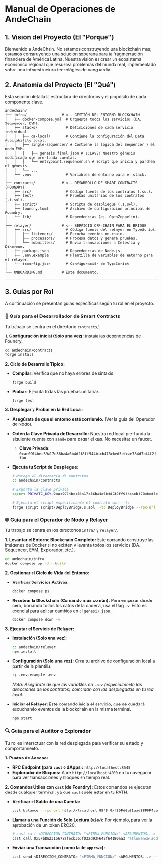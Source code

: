 # Manual de Operaciones de AndeChain

## 1. Visión del Proyecto (El "Porqué")

Bienvenido a AndeChain. No estamos construyendo una blockchain más; estamos construyendo una solución soberana para la fragmentación financiera de América Latina. Nuestra visión es crear un ecosistema económico regional que resuelva problemas del mundo real, implementado sobre una infraestructura tecnológica de vanguardia.

## 2. Anatomía del Proyecto (El "Qué")

Esta sección detalla la estructura de directorios y el propósito de cada componente clave.

```
andechain/
├── infra/                # <-- GESTIÓN DEL ENTORNO BLOCKCHAIN
│   ├── docker-compose.yml  # Orquesta todos los servicios (DA, Sequencer, EVM).
│   ├── stacks/             # Definiciones de cada servicio individual.
│   │   ├── da-local/       # Contiene la configuración del Data Availability local.
│   │   ├── single-sequencer/ # Contiene la lógica del Sequencer y el nodo EVM.
│   │   │   ├── genesis.final.json # ¡CLAVE! Nuestro génesis modificado que pre-funda cuentas.
│   │   │   └── entrypoint.sequencer.sh # Script que inicia y parchea el génesis.
│   │   └── ...
│   └── .env                # Variables de entorno para el stack.
│
├── contracts/            # <-- DESARROLLO DE SMART CONTRACTS (FOUNDRY)
│   ├── src/                # Código fuente de los contratos (.sol).
│   ├── test/               # Pruebas unitarias de los contratos (.t.sol).
│   ├── script/             # Scripts de despliegue (.s.sol).
│   ├── foundry.toml        # Archivo de configuración principal de Foundry.
│   └── lib/                # Dependencias (ej. OpenZeppelin).
│
├── relayer/              # <-- SERVICIO OFF-CHAIN PARA EL BRIDGE
│   ├── src/                # Código fuente del relayer en TypeScript.
│   │   ├── listeners/      # Escucha eventos on-chain.
│   │   ├── processors/     # Procesa datos y genera pruebas.
│   │   └── submitters/     # Envía transacciones a Celestia y Ethereum.
│   ├── package.json        # Dependencias de Node.js.
│   ├── .env.example        # Plantilla de variables de entorno para el relayer.
│   └── tsconfig.json       # Configuración de TypeScript.
│
└── ONBOARDING.md         # Este documento.
```

---

## 3. Guías por Rol

A continuación se presentan guías específicas según tu rol en el proyecto.

### 📜 Guía para el Desarrollador de Smart Contracts

Tu trabajo se centra en el directorio `contracts/`.

**1. Configuración Inicial (Solo una vez):**
Instala las dependencias de Foundry.
```bash
cd andechain/contracts
forge install
```

**2. Ciclo de Desarrollo Típico:**

*   **Compilar:** Verifica que no haya errores de sintaxis.
    ```bash
    forge build
    ```
*   **Probar:** Ejecuta todas las pruebas unitarias.
    ```bash
    forge test
    ```

**3. Desplegar y Probar en la Red Local:**

*   **Asegúrate de que el entorno esté corriendo.** (Ver la guía del Operador de Nodo).

*   **Obtén la Clave Privada de Desarrollo:** Nuestra red local pre-funda la siguiente cuenta con `aande` para pagar el gas. No necesitas un faucet.
    *   **Clave Privada:** `0xac0974bec39a17e36ba4a6b4d238ff944bacb478cbed5efcae784d7bf4f2ff80`

*   **Ejecuta tu Script de Despliegue:**
    ```bash
    # Navega al directorio de contratos
    cd andechain/contracts

    # Exporta la clave privada
    export PRIVATE_KEY=0xac0974bec39a17e36ba4a6b4d238ff944bacb478cbed5efcae784d7bf4f2ff80

    # Ejecuta el script especificando el contrato con --tc
    forge script script/DeployBridge.s.sol --tc DeployBridge --rpc-url local --broadcast
    ```

### 🌐 Guía para el Operador de Nodo y Relayer

Tu trabajo se centra en los directorios `infra/` y `relayer/`.

**1. Levantar el Entorno Blockchain Completo:**
Este comando construye las imágenes de Docker si no existen y levanta todos los servicios (DA, Sequencer, EVM, Explorador, etc.).
```bash
cd andechain/infra
docker compose up -d --build
```

**2. Gestionar el Ciclo de Vida del Entorno:**

*   **Verificar Servicios Activos:**
    ```bash
    docker compose ps
    ```
*   **Resetear la Blockchain (Comando más común):**
    Para empezar desde cero, borrando todos los datos de la cadena, usa el flag `-v`. Esto es esencial para aplicar cambios en el `genesis.json`.
    ```bash
    docker compose down -v
    ```

**3. Ejecutar el Servicio de Relayer:**

*   **Instalación (Solo una vez):**
    ```bash
    cd andechain/relayer
    npm install
    ```
*   **Configuración (Solo una vez):**
    Crea tu archivo de configuración local a partir de la plantilla.
    ```bash
    cp .env.example .env
    ```
    *Nota: Asegúrate de que las variables en `.env` (especialmente las direcciones de los contratos) coincidan con las desplegadas en tu red local.*

*   **Iniciar el Relayer:**
    Este comando inicia el servicio, que se quedará escuchando eventos de la blockchain en la misma terminal.
    ```bash
    npm start
    ```

### 🔍 Guía para el Auditor o Explorador

Tu rol es interactuar con la red desplegada para verificar su estado y comportamiento.

**1. Puntos de Acceso:**

*   **RPC Endpoint (para `cast` o dApps):** `http://localhost:8545`
*   **Explorador de Bloques:** Abre `http://localhost:4000` en tu navegador para ver transacciones y bloques en tiempo real.

**2. Comandos Útiles con `cast` (de Foundry):**
Estos comandos se ejecutan desde cualquier terminal, ya que `cast` suele estar en tu PATH.

*   **Verificar el Saldo de una Cuenta:**
    ```bash
    cast balance --rpc-url http://localhost:8545 0xf39Fd6e51aad88F6F4ce6aB8827279cffFb92266
    ```

*   **Llamar a una Función de Solo Lectura (`view`):**
    Por ejemplo, para ver la aprobación de un token ERC20.
    ```bash
    # cast call <DIRECCION_CONTRATO> "<FIRMA_FUNCION>" <ARGUMENTOS...>
    cast call 0x5FbDB2315678afecb367f032d93F642f64180aa3 "allowance(address,address)" 0xf39Fd6e51aad88F6F4ce6aB8827279cffFb92266 0xCf7Ed3AccA5a467e9e704C703E8D87F634fB0Fc9
    ```

*   **Enviar una Transacción (como la de `approve`):**
    ```bash
    cast send <DIRECCION_CONTRATO> "<FIRMA_FUNCION>" <ARGUMENTOS...> --rpc-url local --private-key <TU_CLAVE>
    ```
